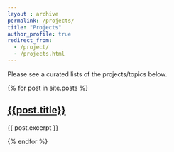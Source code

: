 ```yaml
---
layout : archive
permalink: /projects/
title: "Projects"
author_profile: true
redirect_from: 
  - /project/
  - /projects.html
---
```

<!-- Please see a curated lists of the projects/topics below

# Thesis Adapters for Low Precision Neural Networks
You can read my thesis [here](/files/JohnSuThesis_Adapters.pdf)

# Physics Informed Neural Networks
You can read my summer research report [here](/files/Summer_Research_Report_compressed.pdf)
 -->
Please see a curated lists of the projects/topics below.

{% for post in site.posts %}
  <h2>
    <a href="{{ post.url }}">
    {{post.title}}  
    </a>
  </h2>
  <p>{{ post.excerpt }}</p>
{% endfor %}